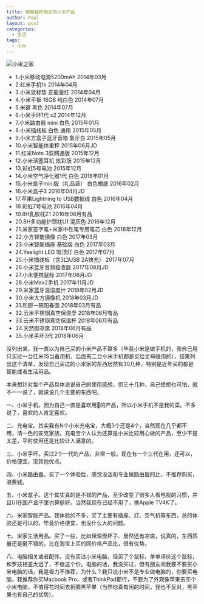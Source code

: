 ```yaml
---
title: 聊聊我所购买的小米产品
author: Paul
layout: post
categories:
  - 生活
tags:
  - 小米
---
```


![小米之家](https://imgs.gq/2018-1012/XiaomiHangzhouStore.jpg)

* 1.小米移动电源5200mAh 2014年03月
* 2.红米手机1s 2014年04月
* 3.小米鼠标垫 正能量红 2014年04月
* 4.小米平板 16GB 纯白色 2014年07月
* 5.米键 黑色 2014年07月
* 6.小米手环1代 x2 2014年12月
* 7.小米路由器 mini 白色 2015年01月
* 8.小米插线板 白色 通用 2015年05月
* 9.小米方盒子蓝牙音箱 象牙白 2015年05月
* 10.小米智能体重秤 2015年06月JD
* 11.红米Note 3双网通版 2015年12月
* 12.小米活塞耳机 炫彩版 2015年12月
* 13.彩虹5号电池 2015年12月
* 14.小米空气净化器1代 白色 2016年01月
* 15.小米盒子mini版（礼品装） 白色橙底 2016年02月
* 16.小米盒子3 2016年04月JD
* 17.苹果Lightning to USB数据线 白色 2016年04月
* 18.彩虹7号电池 2016年04月
* 19.8H乳胶枕Z1 2016年08月有品
* 20.8H多功能护颈枕U1 混灰色 2016年12月
* 21.米家签字笔+米家中性笔专用笔芯 白色 2016年12月
* 22.小方智能摄像 白色 2017年03月
* 23.小米智能插座 基础版 白色 2017年03月
* 24.Yeelight LED 吸顶灯 白色 2017年07月
* 25.小米插线板（含3口USB 2A快充） 2017年07月
* 26.小米蓝牙音频接收器 2017年08月JD
* 27.小米便携鼠标 2017年08月JD
* 28.小米Max2手机 2017年11月JD
* 29.米家蓝牙温湿度计 2018年02月JD
* 30.小米大方摄像机 2018年03月JD
* 31.和厨一碗阳春面 2018年03月有品
* 32.云米不锈钢真空保温壶 2018年06月有品
* 33.云米不锈钢真空保温杯 2018年06月有品
* 34.天然御凉席 2018年06月有品
* 35.小米手环3代 2018年06月


没列出来，我一直以为自己买的小米产品不算多（毕竟小米是做手机的，我自己用只买过一台红米1S当备用机，后面有二台小米手机都是买给丈母娘用的），结果列出这个清单，发现自己买过的小米家的东西居然有30几种，特别是近年买的都是智能或者生活用品。

本来想针对每个产品具体说说自己的使用感想，但三十几种，自己想想也可怕，就不一一说了，就说说几个主要的东西吧。

一、小米手机。因为自己一直是喜欢用的产品，所以小米手机不是我的菜。不多说了，喜欢的人肯定喜欢。

二、充电宝。其实我有N个小米充电宝，大概3个还是4个，当然现在几乎都不用，清一色的安克家族。充电宝个人认为还算是小米比较用心做的产品，至少不是太差，平时使用还是比较让人满意的。

三、小米手环。买过2个一代的产品，非常一般。现在有一个三代在用，还可以，价格便宜，没其他优点。

四、小米路由器。买了一个体验后，感觉没法和专业做路由器的比，不推荐购买，浪费钱。

五、小米盒子。这个其实真的是不错的产品，至少改变了很多人看电视的习惯，并且UI在国产盒子里也算挺好。当然我现在已经不用了，换Apple TV4K了。

六、米家智能产品。我体验的不多，买了主要有插座、灯、空气机等东西，总的体验还是可以的，毕竟价格便宜，也没什么大的问题。

七、米家生活用品。买了一些，比如保温壶杯子、居然还有凉席，说真的，东西质量还是挺不错的，比在淘宝上买的同价格产品比，很有优势。

八、电脑相关或者配件。没有买过小米电脑，但买了个鼠标，单单评价这个鼠标，和罗技相差太远了，不值这个价。电脑的话，我没买过，但有朋友问我要不要买小米电脑的话，我是极力不推荐，为什么？我只说小米不是专业做电脑的，你要买电脑，我推荐你买Macbook Pro，或者ThinkPad都行，不要为了外观像苹果去买个小米电脑，不值得花时间去折腾黑苹果（当然你真有闲的时间，我也不反对，黑苹果也有自己的优势）。

